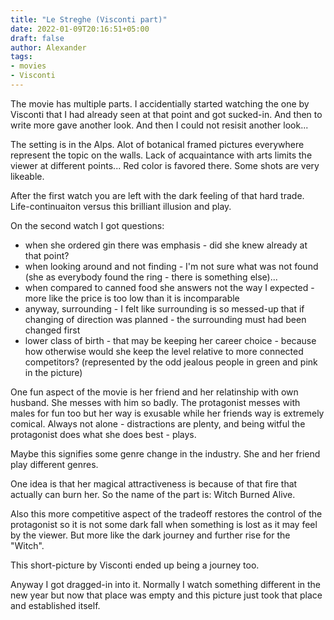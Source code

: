 ```yaml
---
title: "Le Streghe (Visconti part)"
date: 2022-01-09T20:16:51+05:00
draft: false
author: Alexander
tags:
- movies
- Visconti
---
```


The movie has multiple parts.
I accidentially started watching the one by Visconti that I had already seen at that point and got sucked-in.
And then to write more gave another look.
And then I could not resisit another look...

The setting is in the Alps.
Alot of botanical framed pictures everywhere represent the topic on the walls.
Lack of acquaintance with arts limits the viewer at different points...
Red color is favored there.
Some shots are very likeable.

After the first watch you are left with the dark feeling of that hard trade.
Life-continuaiton versus this brilliant illusion and play.

On the second watch I got questions:
- when she ordered gin there was emphasis - did she knew already at that point?
- when looking around and not finding - I'm not sure what was not found (she as everybody found the ring - there is something else)...
- when compared to canned food she answers not the way I expected - more like the price is too low than it is incomparable
- anyway, surrounding - I felt like surrounding is so messed-up that if changing of direction was planned - the surrounding must had been changed first
- lower class of birth - that may be keeping her career choice - because how otherwise would she keep the level relative to more connected competitors? (represented by the odd jealous people in green and pink in the picture)

One fun aspect of the movie is her friend and her relatinship with own husband.
She messes with him so badly.
The protagonist messes with males for fun too but her way is exusable while her friends way is extremely comical.
Always not alone - distractions are plenty, and being witful the protagonist does what she does best - plays.

Maybe this signifies some genre change in the industry.
She and her friend play different genres.

One idea is that her magical attractiveness is because of that fire that actually can burn her.
So the name of the part is: Witch Burned Alive.

Also this more competitive aspect of the tradeoff restores the control of the protagonist so it is not some dark fall when something is lost as it may feel by the viewer.
But more like the dark journey and further rise for the "Witch".

This short-picture by Visconti ended up being a journey too.

Anyway I got dragged-in into it.
Normally I watch something different in the new year but now that place was empty and this picture just took that place and established itself.
